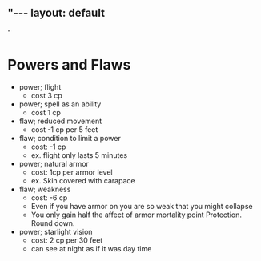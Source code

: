 "---
  layout: default
---
"
# Powers and Flaws

- power; flight
	- cost 3 cp
- power; spell as an ability
	- cost 1 cp
- flaw; reduced movement
	- cost -1 cp per 5 feet
- flaw; condition to limit a power 
	- cost: -1 cp
	-  ex. flight only lasts 5 minutes
-  power; natural armor
	- cost: 1cp per armor level
	- ex. Skin covered with carapace 
- flaw; weakness
	- cost: -6 cp
	- Even if you have armor on you are so weak that you might collapse 
	- You only gain half the affect of armor mortality point Protection. Round down.
- power; starlight vision
	- cost: 2 cp per 30 feet
	- can see at night as if it was day time